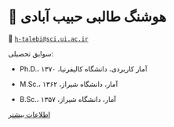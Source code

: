# 👤  **هوشنگ طالبی حبیب آبادی**


📧  [`h-talebi@sci.ui.ac.ir`](mailto:h-talebi@sci.ui.ac.ir)


سوابق تحصیلی: 


- Ph.D.، آمار کاربردی، دانشگاه کالیفرنیا، ۱۳۷۰


- M.Sc.، آمار، دانشگاه شیراز، ۱۳۶۲


- B.Sc.، آمار، دانشگاه شیراز، ۱۳۵۷


[اطلاعات بیشتر](https://sci.ui.ac.ir/h-talebi)
